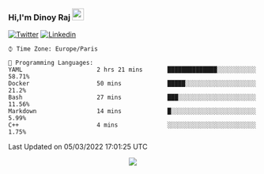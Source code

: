 ### Hi,I'm Dinoy Raj    <img src="https://raw.githubusercontent.com/MartinHeinz/MartinHeinz/master/wave.gif" width="24px">


[![Twitter](https://img.shields.io/badge/-Twitter-222222?style=flat-square&logo=twitter&logoColor=white&link=https://twitter.com/dinoy_raj)](https://twitter.com/dinoy_raj)
[![Linkedin](https://img.shields.io/badge/-LinkedIn-222222?style=flat-square&logo=Linkedin&logoColor=white&link=https://www.linkedin.com/in/dinoy-raj-k/)](https://www.linkedin.com/in/dinoy-raj-k/)


```text
⌚︎ Time Zone: Europe/Paris

💬 Programming Languages: 
YAML                     2 hrs 21 mins       ██████████████░░░░░░░░░░░   58.71% 
Docker                   50 mins             █████░░░░░░░░░░░░░░░░░░░░   21.2% 
Bash                     27 mins             ███░░░░░░░░░░░░░░░░░░░░░░   11.56% 
Markdown                 14 mins             █░░░░░░░░░░░░░░░░░░░░░░░░   5.99% 
C++                      4 mins              ░░░░░░░░░░░░░░░░░░░░░░░░░   1.75%

```



 Last Updated on 05/03/2022 17:01:25 UTC
<!--END_SECTION:waka-->

<p align="center">
  <img src="https://capsule-render.vercel.app/api?type=waving&color=gradient&height=60&section=footer"/>
</p>



